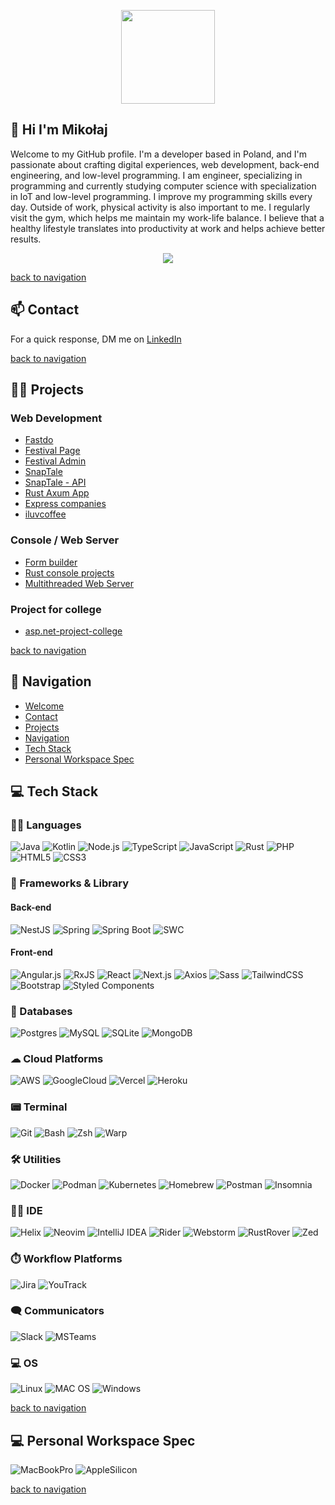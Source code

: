 <p align="center">
  <img src="https://rustacean.net/assets/rustacean-flat-gesture.svg" width="150">
</p>

## 👋 Hi I'm Mikołaj

Welcome to my GitHub profile.
I'm a developer based in Poland, and I'm passionate about crafting digital experiences, web development, back-end engineering, and low-level programming. I am engineer, specializing in programming and currently studying computer science with specialization in IoT and low-level programming. I improve my programming skills every day. Outside of work, physical activity is also important to me. I regularly visit the gym, which helps me maintain my work-life balance. I believe that a healthy lifestyle translates into productivity at work and helps achieve better results.

<div align="center">
  <img src="https://github-readme-stats.vercel.app/api/top-langs/?username=vertyll&theme=dark&hide_border=false&include_all_commits=true&count_private=true&layout=compact">
</div>

[back to navigation](#-navigation)
## 📫 Contact
For a quick response, DM me on [LinkedIn](https://www.linkedin.com/in/mikolaj-gawron/)

[back to navigation](#-navigation)
## 👷‍♂️ Projects

### Web Development

- [Fastdo](https://github.com/vertyll/fastdo)
- [Festival Page](https://github.com/vertyll/festival-page)
- [Festival Admin](https://github.com/vertyll/festival-admin)
- [SnapTale](https://github.com/vertyll/SnapTale)
- [SnapTale - API](https://github.com/vertyll/SnapTale-API)
- [Rust Axum App](https://github.com/vertyll/rust-axum-app)
- [Express companies](https://github.com/vertyll/express-firmy)
- [iluvcoffee](https://github.com/vertyll/iluvcoffee)

### Console / Web Server

- [Form builder](https://github.com/vertyll/form-builder)
- [Rust console projects](https://github.com/vertyll/rust-console-projects)
- [Multithreaded Web Server](https://github.com/vertyll/multithreaded-web-server)

### Project for college

- [asp.net-project-college](https://github.com/vertyll/asp.net-project-college)

[back to navigation](#-navigation)
## 🧭 Navigation

- [Welcome](#-hi-im-mikołaj)
- [Contact](#-contact)
- [Projects](#%EF%B8%8F-projects)
- [Navigation](#-navigation)
- [Tech Stack](#-tech-stack)
- [Personal Workspace Spec](#-personal-workspace-spec)

## 💻 Tech Stack

### 👩‍💻 Languages

![Java](https://img.shields.io/badge/Java-ED8B00?style=for-the-badge&logo=openjdk&logoColor=white)
![Kotlin](https://img.shields.io/badge/Kotlin-B125EA?style=for-the-badge&logo=kotlin&logoColor=white)
![Node.js](https://img.shields.io/badge/Node%20js-339933?style=for-the-badge&logo=nodedotjs&logoColor=white)
![TypeScript](https://img.shields.io/badge/TypeScript-007ACC?style=for-the-badge&logo=typescript&logoColor=white)
![JavaScript](https://img.shields.io/badge/javascript-%23323330.svg?style=for-the-badge&logo=javascript&logoColor=%23F7DF1E)
![Rust](https://img.shields.io/badge/Rust-000000?style=for-the-badge&logo=rust&logoColor=white)
![PHP](https://img.shields.io/badge/PHP-777BB4?style=for-the-badge&logo=php&logoColor=white)
![HTML5](https://img.shields.io/badge/html5-%23E34F26.svg?style=for-the-badge&logo=html5&logoColor=white)
![CSS3](https://img.shields.io/badge/css3-%231572B6.svg?style=for-the-badge&logo=css3&logoColor=white)

### 🚀 Frameworks & Library

#### Back-end

![NestJS](https://img.shields.io/badge/nestjs-E0234E?style=for-the-badge&logo=nestjs&logoColor=white)
![Spring](https://img.shields.io/badge/Spring-6DB33F?style=for-the-badge&logo=spring&logoColor=white)
![Spring Boot](https://img.shields.io/badge/Spring_Boot-6DB33F?style=for-the-badge&logo=spring-boot&logoColor=white)
![SWC](https://img.shields.io/badge/SWC-282828?style=for-the-badge&logo=swc&logoColor=F8C457)

#### Front-end
![Angular.js](https://img.shields.io/badge/Angular-DD0031?style=for-the-badge&logo=angular&logoColor=white)
![RxJS](https://img.shields.io/badge/RxJS-B7178C?style=for-the-badge&logo=ReactiveX&logoColor=white)
![React](https://img.shields.io/badge/React-20232A?style=for-the-badge&logo=react&logoColor=61DAFB)
![Next.js](https://img.shields.io/badge/next%20js-000000?style=for-the-badge&logo=nextdotjs&logoColor=white)
![Axios](https://img.shields.io/badge/axios-671ddf?&style=for-the-badge&logo=axios&logoColor=white)
![Sass](https://img.shields.io/badge/Sass-CC6699?style=for-the-badge&logo=sass&logoColor=white)
![TailwindCSS](https://img.shields.io/badge/tailwindcss-%2338B2AC.svg?style=for-the-badge&logo=tailwind-css&logoColor=white)
![Bootstrap](https://img.shields.io/badge/Bootstrap-563D7C?style=for-the-badge&logo=bootstrap&logoColor=white)
![Styled Components](https://img.shields.io/badge/styled--components-DB7093?style=for-the-badge&logo=styled-components&logoColor=white)

### 💾 Databases

![Postgres](https://img.shields.io/badge/postgres-%23316192.svg?style=for-the-badge&logo=postgresql&logoColor=white)
![MySQL](https://img.shields.io/badge/mysql-%2300f.svg?style=for-the-badge&logo=mysql&logoColor=white)
![SQLite](https://img.shields.io/badge/Sqlite-003B57?style=for-the-badge&logo=sqlite&logoColor=white)
![MongoDB](https://img.shields.io/badge/MongoDB-%234ea94b.svg?style=for-the-badge&logo=mongodb&logoColor=white)

### ☁ Cloud Platforms

![AWS](https://img.shields.io/badge/Amazon_AWS-FF9900?style=for-the-badge&logo=amazonwebservices&logoColor=white)
![GoogleCloud](https://img.shields.io/badge/Google_Cloud-4285F4?style=for-the-badge&logo=google-cloud&logoColor=white)
![Vercel](https://img.shields.io/badge/Vercel-000000?style=for-the-badge&logo=vercel&logoColor=white)
![Heroku](https://img.shields.io/badge/Heroku-430098?style=for-the-badge&logo=heroku&logoColor=white)

### 📟 Terminal

![Git](https://img.shields.io/badge/GIT-E44C30?style=for-the-badge&logo=git&logoColor=white)
![Bash](https://img.shields.io/badge/GNU%20Bash-4EAA25?style=for-the-badge&logo=GNU%20Bash&logoColor=white)
![Zsh](https://img.shields.io/badge/Zsh-F15A24?style=for-the-badge&logo=Zsh&logoColor=white)
![Warp](https://img.shields.io/badge/warp-01A4FF?style=for-the-badge&logo=warp&logoColor=white)

### 🛠 Utilities

![Docker](https://img.shields.io/badge/docker-%230db7ed.svg?style=for-the-badge&logo=docker&logoColor=white)
![Podman](https://img.shields.io/badge/podman-892CA0?style=for-the-badge&logo=podman&logoColor=white)
![Kubernetes](https://img.shields.io/badge/kubernetes-326ce5.svg?&style=for-the-badge&logo=kubernetes&logoColor=white)
![Homebrew](https://img.shields.io/badge/homebrew-FBB040?style=for-the-badge&logo=homebrew&logoColor=white)
![Postman](https://img.shields.io/badge/Postman-FF6C37?style=for-the-badge&logo=Postman&logoColor=white)
![Insomnia](https://img.shields.io/badge/Insomnia-5849be?style=for-the-badge&logo=Insomnia&logoColor=white)

### 👩‍💻 IDE

![Helix](https://img.shields.io/badge/Helix-281735?&style=for-the-badge&logo=helix&logoColor=white)
![Neovim](https://img.shields.io/badge/NeoVim-%2357A143.svg?&style=for-the-badge&logo=neovim&logoColor=white)
![IntelliJ IDEA](https://img.shields.io/badge/IntelliJ%20IDEA-000000?style=for-the-badge&logo=intellij-idea&logoColor=white)
![Rider](https://img.shields.io/badge/Rider-000000?style=for-the-badge&logo=Rider&logoColor=white)
![Webstorm](https://img.shields.io/badge/WebStorm-000000?style=for-the-badge&logo=WebStorm&logoColor=white)
![RustRover](https://img.shields.io/badge/RustRover-000000?style=for-the-badge&logo=jetbrains&logoColor=white)
![Zed](https://img.shields.io/badge/Zed-white?style=for-the-badge&logo=zedindustries&logoColor=084CCF)

### ⏱️ Workflow Platforms

![Jira](https://img.shields.io/badge/jira-%230A0FFF.svg?style=for-the-badge&logo=jira&logoColor=white)
![YouTrack](https://img.shields.io/badge/YouTrack-FB4275?style=for-the-badge&logo=jetbrains&logoColor=black)

### 🗨 Communicators

![Slack](https://img.shields.io/badge/Slack-4A154B?style=for-the-badge&logo=slack&logoColor=white)
![MSTeams](https://img.shields.io/badge/Microsoft_Teams-6264A7?style=for-the-badge&logo=microsoft-teams&logoColor=white)

### 💻 OS

![Linux](https://img.shields.io/badge/Linux-FCC624?style=for-the-badge&logo=linux&logoColor=black)
![MAC OS](https://img.shields.io/badge/mac%20os-000000?style=for-the-badge&logo=apple&logoColor=white)
![Windows](https://img.shields.io/badge/Windows-0078D6?style=for-the-badge&logo=windows&logoColor=white)

[back to navigation](#-navigation)

## 💻 Personal Workspace Spec

![MacBookPro](https://img.shields.io/badge/Apple-MacBook_Pro_M3_MAX_2023-333333?style=for-the-badge&logo=apple&logoColor=white)
![AppleSilicon](https://img.shields.io/badge/apple%20silicon-333333?style=for-the-badge&logo=apple&logoColor=white)

[back to navigation](#-navigation)
